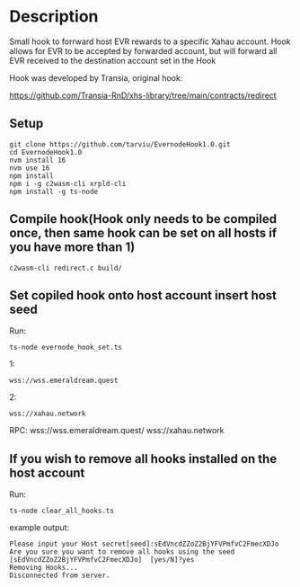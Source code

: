 # Description

Small hook to forrward host EVR rewards to a specific Xahau account.
Hook allows for EVR to be accepted by forwarded account, but will forward all EVR received to the destination account set in the Hook

Hook was developed by Transia, original hook:

https://github.com/Transia-RnD/xhs-library/tree/main/contracts/redirect

## Setup

    git clone https://github.com/tarviu/EvernodeHook1.0.git
    cd EvernodeHook1.0
    nvm install 16
    nvm use 16
    npm install
    npm i -g c2wasm-cli xrpld-cli
    npm install -g ts-node

## Compile hook(Hook only needs to be compiled once, then same hook can be set on all hosts if you have more than 1)

    c2wasm-cli redirect.c build/

## Set copiled hook onto host account insert host seed

Run:

    ts-node evernode_hook_set.ts
1:

    wss://wss.emeraldream.quest
2:

    wss://xahau.network
    
RPC:
wss://wss.emeraldream.quest/
wss://xahau.network


## If you wish to remove all hooks installed on the host account

Run:

    ts-node clear_all_hooks.ts

example output:

    Please input your Host secret[seed]:sEdVncdZZoZ2BjYFVPmfvC2FmecXDJo
    Are you sure you want to remove all hooks using the seed [sEdVncdZZoZ2BjYFVPmfvC2FmecXDJo]  [yes/N]?yes
    Removing Hooks...
    Disconnected from server.

